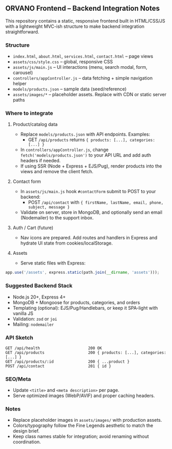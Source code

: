## ORVANO Frontend – Backend Integration Notes

This repository contains a static, responsive frontend built in HTML/CSS/JS with a lightweight MVC-ish structure to make backend integration straightforward.

### Structure
- `index.html`, `about.html`, `services.html`, `contact.html` – page views
- `assets/css/style.css` – global, responsive CSS
- `assets/js/main.js` – UI interactions (menu, search modal, form, carousel)
- `controllers/appController.js` – data fetching + simple navigation helper
- `models/products.json` – sample data (seed/reference)
- `assets/images/*` – placeholder assets. Replace with CDN or static server paths

### Where to integrate
1. Product/catalog data
   - Replace `models/products.json` with API endpoints. Examples:
     - GET `/api/products` returns `{ products: [...], categories: [...] }`
   - In `controllers/appController.js`, change `fetch('models/products.json')` to your API URL and add auth headers if needed.
   - If using SSR (Node + Express + EJS/Pug), render products into the views and remove the client fetch.

2. Contact form
   - In `assets/js/main.js` hook `#contactForm` submit to POST to your backend:
     - POST `/api/contact` with `{ firstName, lastName, email, phone, subject, message }`
   - Validate on server, store in MongoDB, and optionally send an email (Nodemailer) to the support inbox.

3. Auth / Cart (future)
   - Nav icons are prepared. Add routes and handlers in Express and hydrate UI state from cookies/localStorage.

4. Assets
   - Serve static files with Express:
```js
app.use('/assets', express.static(path.join(__dirname, 'assets')));
```

### Suggested Backend Stack
- Node.js 20+, Express 4+
- MongoDB + Mongoose for products, categories, and orders
- Templating (optional): EJS/Pug/Handlebars, or keep it SPA-light with vanilla JS
- Validation: `zod` or `joi`
- Mailing: `nodemailer`

### API Sketch
```http
GET /api/health                     200 OK
GET /api/products                   200 { products: [...], categories: [...] }
GET /api/products/:id               200 { ...product }
POST /api/contact                   201 { id }
```

### SEO/Meta
- Update `<title>` and `<meta description>` per page.
- Serve optimized images (WebP/AVIF) and proper caching headers.

### Notes
- Replace placeholder images in `assets/images/` with production assets.
- Colors/typography follow the Fine Legends aesthetic to match the design brief.
- Keep class names stable for integration; avoid renaming without coordination.
